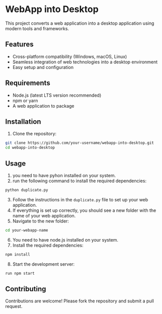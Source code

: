 # WebApp into Desktop

This project converts a web application into a desktop application using modern tools and frameworks.

## Features

- Cross-platform compatibility (Windows, macOS, Linux)
- Seamless integration of web technologies into a desktop environment
- Easy setup and configuration

## Requirements

- Node.js (latest LTS version recommended)
- npm or yarn
- A web application to package

## Installation

1. Clone the repository:
  ```bash
  git clone https://github.com/your-username/webapp-into-desktop.git
  cd webapp-into-desktop
  ```


## Usage
1. you need to have pyhon installed on your system.
2. run the following command to install the required dependencies:
  ```bash
  python duplicate.py
  ```
3. Follow the instructions in the `duplicate.py` file to set up your web application.
4. If everything is set up correctly, you should see a new folder with the name of your web application.
5. Navigate to the new folder:
  ```bash
  cd your-webapp-name
  ```
6. You need to have node.js installed on your system.
7. Install the required dependencies:
  ```bash
  npm install
  ```
8. Start the development server:
  ```bash
  run npm start
  ```

## Contributing

Contributions are welcome! Please fork the repository and submit a pull request.
